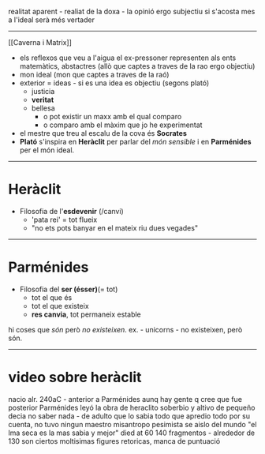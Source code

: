 realitat aparent
	- realiat de la doxa - la opinió ergo subjectiu
si s'acosta mes a l'ideal serà més vertader
___
[[Caverna i Matrix]] 
- els reflexos que veu a l'aigua el ex-pressoner representen als ents matemàtics, abstactres (allò que captes a traves de la rao ergo objectiu)
- mon ideal (mon que captes a traves de la raó)
- exterior = ideas - si es una idea es objectiu (segons plató)
	- justicia
	- **veritat**
	- bellesa
		- o pot existir un maxx  amb el qual comparo
		- o comparo amb el màxim que jo he experimentat
- el mestre que treu al escalu de la cova és **Socrates**
- **Plató** s'inspira en **Heràclit** per parlar del *món sensible* i en **Parménides** per el món ideal.
___
# **Heràclit**
- Filosofia de l'**esdevenir** (/canvi)
	- 'pata rei' = tot flueix
	- "no ets pots banyar en el mateix riu dues vegades"
___
# **Parménides**
- Filosofia del **ser (ésser)**(= tot)
	- tot el que és
	- tot el que existeix
	- **res canvia**, tot permaneix estable

hi coses que *són* però *no existeixen*.
ex.
	- unicorns
		- no existeixen, però són.
___
# video sobre heràclit
nacio alr. 240aC - anterior a Parménides aunq hay gente q cree que fue posterior
Parménides leyó la obra de heraclito
soberbio y altivo
de pequeño decia no saber nada - de adulto que lo sabia todo
que apredio todo por su cuenta, no tuvo ningun maestro
misantropo
pesimista
se aislo del mundo
"el lma seca es la mas sabia y mejor"
died at 60
140 fragmentos - alrededor de 130 son ciertos
moltisimas figures retoricas, manca de puntuació

